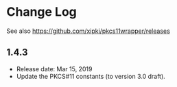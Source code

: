# Change Log

See also <https://github.com/xipki/pkcs11wrapper/releases>

## 1.4.3
 - Release date: Mar 15, 2019
 - Update the PKCS#11 constants (to version 3.0 draft).
